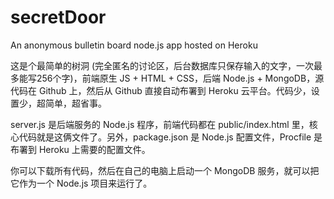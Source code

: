 # secretDoor
An anonymous bulletin board node.js app hosted on Heroku

这是个最简单的树洞 (完全匿名的讨论区，后台数据库只保存输入的文字，一次最多能写256个字)，前端原生 JS + HTML + CSS，后端 Node.js + MongoDB，源代码在 Github 上，然后从 Github 直接自动布署到 Heroku 云平台。代码少，设置少，超简单，超省事。

server.js 是后端服务的 Node.js 程序，前端代码都在 public/index.html 里，核心代码就是这俩文件了。另外，package.json 是 Node.js 配置文件，Procfile 是布署到 Heroku 上需要的配置文件。

你可以下载所有代码，然后在自己的电脑上启动一个 MongoDB 服务，就可以把它作为一个 Node.js 项目来运行了。
